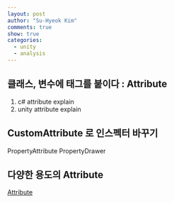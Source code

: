 ```yaml
---
layout: post
author: "Su-Hyeok Kim"
comments: true
show: true
categories:
  - unity
  - analysis
---
```


## 클래스, 변수에 태그를 붙이다 : Attribute

1. c# attribute explain
2. unity attribute explain

## CustomAttribute 로 인스펙터 바꾸기

PropertyAttribute
PropertyDrawer

## 다양한 용도의 Attribute

[Attribute](http://www.tallior.com/unity-attributes/)

